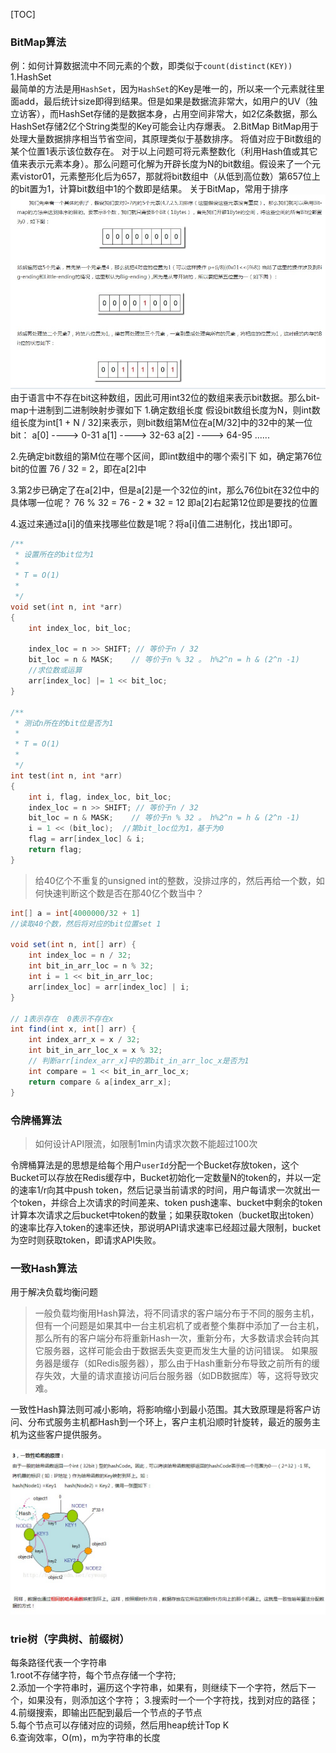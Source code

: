 [TOC]

### BitMap算法
例：如何计算数据流中不同元素的个数，即类似于`count(distinct(KEY))`
1.HashSet  
最简单的方法是用`HashSet`，因为`HashSet`的Key是唯一的，所以来一个元素就往里面add，最后统计size即得到结果。但是如果是数据流非常大，如用户的UV（独立访客），而HashSet存储的是数据本身，占用空间非常大，如2亿条数据，那么HashSet存储2亿个String类型的Key可能会让内存爆表。
2.BitMap
BitMap用于处理大量数据排序相当节省空间，其原理类似于基数排序。
将值对应于Bit数组的某个位置1表示该位数存在。
对于以上问题可将元素整数化（利用Hash值或其它值来表示元素本身）。那么问题可化解为开辟长度为N的bit数组。假设来了一个元素vistor01，元素整形化后为657，那就将bit数组中（从低到高位数）第657位上的bit置为1，计算bit数组中1的个数即是结果。
关于BitMap，常用于排序
![bitMap思想](assets/bit_map_01.jpg)
由于语言中不存在bit这种数组，因此可用int32位的数组来表示bit数据。那么bit-map十进制到二进制映射步骤如下
1.确定数组长度
假设bit数组长度为N，则int数组长度为int[1 + N / 32]来表示，则bit数组第M位在a[M/32]中的32中的某一位bit：
a[0] ----> 0-31
a[1] ----> 32-63
a[2] ----> 64-95
......

2.先确定bit数组的第M位在哪个区间，即int数组中的哪个索引下
如，确定第76位bit的位置
76 / 32 = 2，即在a[2]中

3.第2步已确定了在a[2]中，但是a[2]是一个32位的int，那么76位bit在32位中的具体哪一位呢？
76 % 32 = 76 - 2 * 32 = 12 即a[2]右起第12位即是要找的位置

4.返过来通过a[i]的值来找哪些位数是1呢？将a[i]值二进制化，找出1即可。

```C
/**
 * 设置所在的bit位为1
 *
 * T = O(1)
 *
 */
void set(int n, int *arr)
{
    int index_loc, bit_loc;

    index_loc = n >> SHIFT; // 等价于n / 32
    bit_loc = n & MASK;    // 等价于n % 32 。 h%2^n = h & (2^n -1)
    //求位数或运算
    arr[index_loc] |= 1 << bit_loc;
}

/**
 * 测试n所在的bit位是否为1
 *
 * T = O(1)
 *
 */
int test(int n, int *arr)
{
    int i, flag, index_loc, bit_loc;
    index_loc = n >> SHIFT; // 等价于n / 32
    bit_loc = n & MASK;    // 等价于n % 32 。 h%2^n = h & (2^n -1)
    i = 1 << (bit_loc);  //第bit_loc位为1，基于为0
    flag = arr[index_loc] & i;
    return flag;
}
```

> 给40亿个不重复的unsigned int的整数，没排过序的，然后再给一个数，如何快速判断这个数是否在那40亿个数当中？

```JAVA
int[] a = int[4000000/32 + 1]
//读取40个数，然后将对应的bit位置set 1

void set(int n, int[] arr) {
    int index_loc = n / 32;
    int bit_in_arr_loc = n % 32;
    int i = 1 << bit_in_arr_loc;
    arr[index_loc] = arr[index_loc] | i;
}

// 1表示存在  0表示不存在x
int find(int x, int[] arr) {
    int index_arr_x = x / 32;
    int bit_in_arr_loc_x = x % 32;
    // 判断arr[index_arr_x]中的第bit_in_arr_loc_x是否为1
    int compare = 1 << bit_in_arr_loc_x;
    return compare & a[index_arr_x];
}
```


### 令牌桶算法
> 如何设计API限流，如限制1min内请求次数不能超过100次

令牌桶算法是的思想是给每个用户`userId`分配一个Bucket存放token，这个Bucket可以存放在Redis缓存中，Bucket初始化一定数量N的token的，并以一定的速率1/r向其中push token，然后记录当前请求的时间，用户每请求一次就出一个token，并综合上次请求的时间差来、token push速率、bucket中剩余的token计算本次请求之后bucket中token的数量；如果获取token（bucket取出token）的速率比存入token的速率还快，那说明API请求速率已经超过最大限制，bucket为空时则获取token，即请求API失败。

### 一致Hash算法
用于解决负载均衡问题

> 一般负载均衡用Hash算法，将不同请求的客户端分布于不同的服务主机，但有一个问题是如果其中一台主机宕机了或者整个集群中添加了一台主机，那么所有的客户端分布将重新Hash一次，重新分布，大多数请求会转向其它服务器，这样可能会由于数据丢失变更而发生大量的访问错误。
如果服务器是缓存（如Redis服务器），那么由于Hash重新分布导致之前所有的缓存失效，大量的请求直接访问后台服务器（如DB数据库）等，这将导致灾难。

一致性Hash算法则可减小影响，将影响缩小到最小范围。其大致原理是将客户访问、分布式服务主机都Hash到一个环上，客户主机沿顺时针旋转，最近的服务主机为这些客户提供服务。

![一致Hash原理图](assets/consistent_hash_01.jpg)

### trie树（字典树、前缀树）
每条路径代表一个字符串  
1.root不存储字符，每个节点存储一个字符;  
2.添加一个字符串时，遍历这个字符串，如果有，则继续下一个字符，然后下一个，如果没有，则添加这个字符；
3.搜索时一个一个字符找，找到对应的路径；  
4.前缀搜索，即输出匹配到最后一个节点的子节点  
5.每个节点可以存储对应的词频，然后用heap统计Top K  
6.查询效率，O(m)，m为字符串的长度